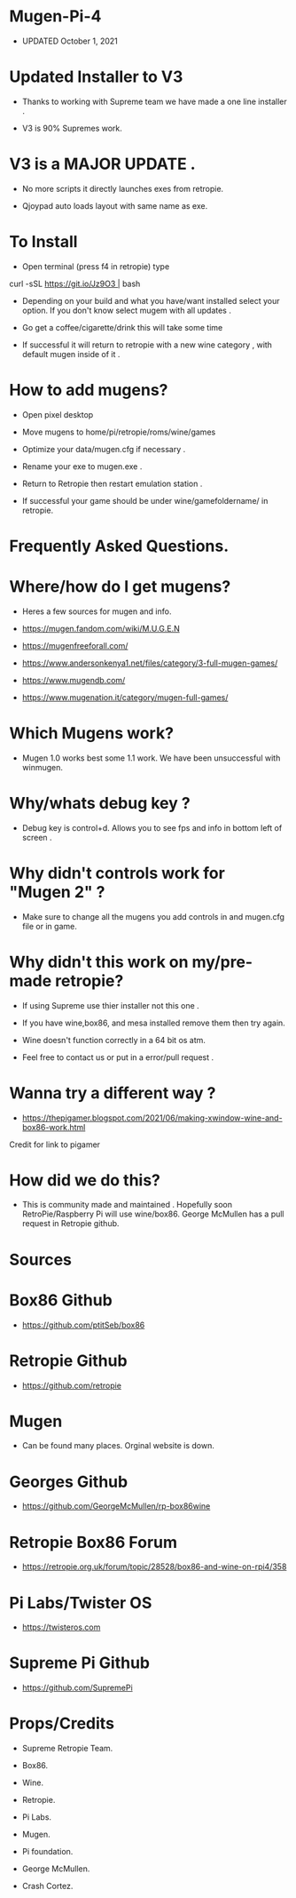 # Mugen-Pi-4

- UPDATED October 1, 2021

# Updated Installer  to V3

- Thanks to working with Supreme team we have made a one line installer .

- V3 is 90% Supremes work. 

# V3 is a MAJOR UPDATE . 

  - No more scripts it directly launches exes from retropie.

  - Qjoypad auto loads layout with same name as exe.
  
# To Install 

- Open terminal (press f4 in retropie) type

curl -sSL https://git.io/Jz9O3 | bash
 
- Depending on your build and what you have/want installed select your option.
If you don't know select mugem with all updates .

- Go get a coffee/cigarette/drink this will take some time

- If successful it will return to retropie with a new wine category , with default mugen inside of it .

# How to add mugens?

- Open pixel desktop

- Move mugens to home/pi/retropie/roms/wine/games  

- Optimize your data/mugen.cfg if necessary .

- Rename your exe to mugen.exe .

- Return to Retropie then restart emulation station . 

- If successful your game should be under wine/gamefoldername/ in retropie.

# Frequently Asked Questions.

# Where/how do I get mugens?

- Heres a few sources for mugen and info.

- https://mugen.fandom.com/wiki/M.U.G.E.N

- https://mugenfreeforall.com/

- https://www.andersonkenya1.net/files/category/3-full-mugen-games/

- https://www.mugendb.com/

- https://www.mugenation.it/category/mugen-full-games/



# Which Mugens work?

- Mugen 1.0 works best some 1.1 work. We have been unsuccessful with winmugen.



# Why/whats debug key ?

- Debug key is control+d. Allows you to see fps and info in bottom left of screen .


# Why didn't controls work for "Mugen 2" ?

- Make sure to change all the mugens you add controls in and mugen.cfg file or in game.


# Why didn't this work on my/pre-made retropie?

- If using Supreme use thier installer not this one . 

- If you have wine,box86, and mesa installed remove them then try again.

- Wine doesn't function correctly in a  64 bit os atm.

- Feel free to contact us or put in a error/pull request .

# Wanna try a different way ?

- https://thepigamer.blogspot.com/2021/06/making-xwindow-wine-and-box86-work.html

Credit for link to pigamer


# How did we do this? 

- This is community made and maintained . Hopefully soon RetroPie/Raspberry Pi will use wine/box86.  George McMullen has a pull request in Retropie github.


# Sources

# Box86 Github 
- https://github.com/ptitSeb/box86

# Retropie Github 
- https://github.com/retropie

# Mugen 
- Can be found many places. Orginal website is down.

# Georges Github 
- https://github.com/GeorgeMcMullen/rp-box86wine

# Retropie Box86 Forum 
- https://retropie.org.uk/forum/topic/28528/box86-and-wine-on-rpi4/358

# Pi Labs/Twister OS
- https://twisteros.com


# Supreme Pi Github
- https://github.com/SupremePi



# Props/Credits 

- Supreme Retropie Team.

- Box86.

- Wine.

- Retropie.

- Pi Labs.

- Mugen.

- Pi foundation.

- George McMullen.

- Crash Cortez.
